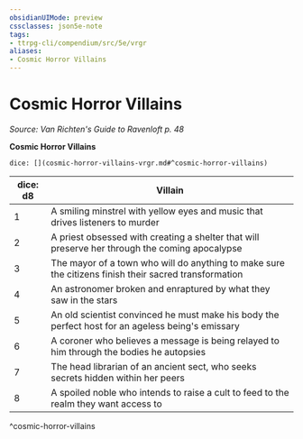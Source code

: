 ```yaml
---
obsidianUIMode: preview
cssclasses: json5e-note
tags:
- ttrpg-cli/compendium/src/5e/vrgr
aliases:
- Cosmic Horror Villains
---
```

# Cosmic Horror Villains
*Source: Van Richten's Guide to Ravenloft p. 48* 

**Cosmic Horror Villains**

`dice: [](cosmic-horror-villains-vrgr.md#^cosmic-horror-villains)`

| dice: d8 | Villain |
|----------|---------|
| 1 | A smiling minstrel with yellow eyes and music that drives listeners to murder |
| 2 | A priest obsessed with creating a shelter that will preserve her through the coming apocalypse |
| 3 | The mayor of a town who will do anything to make sure the citizens finish their sacred transformation |
| 4 | An astronomer broken and enraptured by what they saw in the stars |
| 5 | An old scientist convinced he must make his body the perfect host for an ageless being's emissary |
| 6 | A coroner who believes a message is being relayed to him through the bodies he autopsies |
| 7 | The head librarian of an ancient sect, who seeks secrets hidden within her peers |
| 8 | A spoiled noble who intends to raise a cult to feed to the realm they want access to |
^cosmic-horror-villains